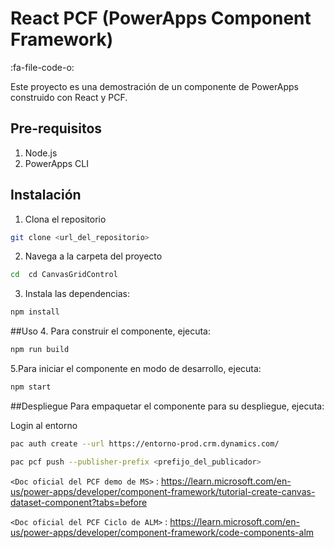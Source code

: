 
# React PCF (PowerApps Component Framework)

:fa-file-code-o:

Este proyecto es una demostración de un componente de PowerApps construido con React y PCF.

## Pre-requisitos

1. Node.js
2. PowerApps CLI

## Instalación

1. Clona el repositorio

```bash
git clone <url_del_repositorio>
```

2.  Navega a la carpeta del proyecto

```bash
cd  cd CanvasGridControl
```

3. Instala las dependencias:

```bash
npm install
```


  ##Uso
4. Para construir el componente, ejecuta:

```bash
npm run build
```

5.Para iniciar el componente en modo de desarrollo, ejecuta:

```bash
npm start
```

##Despliegue
Para empaquetar el componente para su despliegue, ejecuta:

Login al entorno

```bash
pac auth create --url https://entorno-prod.crm.dynamics.com/
```

```bash
pac pcf push --publisher-prefix <prefijo_del_publicador>
```

`<Doc oficial del PCF demo de MS>` : <https://learn.microsoft.com/en-us/power-apps/developer/component-framework/tutorial-create-canvas-dataset-component?tabs=before>


`<Doc oficial del PCF Ciclo de ALM>` : <https://learn.microsoft.com/en-us/power-apps/developer/component-framework/code-components-alm>

